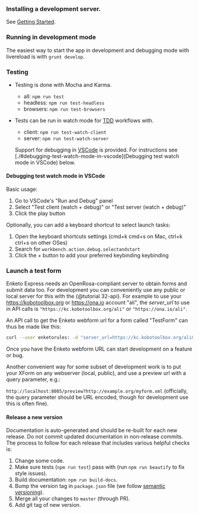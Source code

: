 ### Installing a development server.

See [Getting Started](./tutorial-00-getting-started.html).

### Running in development mode

The easiest way to start the app in development and debugging mode with livereload is with `grunt develop`.

### Testing

* Testing is done with Mocha and Karma.
    * all: `npm run test`
    * headless: `npm run test-headless`
    * browsers: `npm run test-browsers`
* Tests can be run in watch mode for [TDD](https://en.wikipedia.org/wiki/Test-driven_development) workflows with.
    * client: `npm run test-watch-client`
    * server: `npm run test-watch-server`

    Support for debugging in [VSCode](https://code.visualstudio.com/) is provided. For instructions see [./#debugging-test-watch-mode-in-vscode](Debugging test watch mode in VSCode) below.

#### Debugging test watch mode in VSCode

Basic usage:

1. Go to VSCode's "Run and Debug" panel
2. Select "Test client (watch + debug)" or "Test server (watch + debug)"
3. Click the play button

Optionally, you can add a keyboard shortcut to select launch tasks:

1. Open the keyboard shortcuts settings (cmd+k cmd+s on Mac, ctrl+k ctrl+s on other OSes)
2. Search for `workbench.action.debug.selectandstart`
3. Click the + button to add your preferred keybinding keybinding

### Launch a test form

Enketo Express needs an OpenRosa-compliant server to obtain forms and submit data too. For development you can conveniently use any public or local server for this with the {@tutorial 32-api}.
For example to use your https://kobotoolbox.org or https://ona.io account "ali", the _server\_url_ to use in API calls is `"https://kc.kobotoolbox.org/ali"` or `"https://ona.io/ali"`.

An API call to get the Enketo webform url for a form called "TestForm" can thus be made like this:

```bash
curl --user enketorules: -d "server_url=https://kc.kobotoolbox.org/ali&form_id=TestForm" http://localhost:8005/api/v2/survey

```

Once you have the Enketo webform URL can start development on a feature or bug.

Another convenient way for some subset of development work is to put your XForm on any webserver (local, public), and use a preview url with a query parameter, e.g.:

`http://localhost:8005/preview?http://example.org/myform.xml` (officially, the query parameter should be URL encoded, though for development use this is often fine).

#### Release a new version

Documentation is auto-generated and should be re-built for each new release. Do not commit updated documentation in non-release commits. The process to follow for each release that includes various helpful checks is:

1. Change some code.
2. Make sure tests (`npm run test`) pass with  (run `npm run beautify` to fix style issues).
2. Build documentation: `npm run build-docs`.
3. Bump the version tag in `package.json` file (we follow [semantic versioning](https://semver.org/)).
4. Merge all your changes to `master` (through PR).
5. Add git tag of new version.
